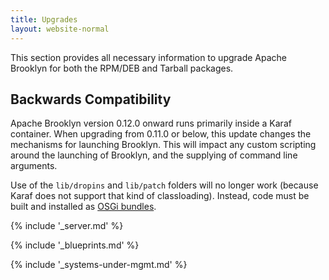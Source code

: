```yaml
---
title: Upgrades
layout: website-normal
---
```


This section provides all necessary information to upgrade Apache Brooklyn for both the RPM/DEB and Tarball packages.

## Backwards Compatibility

Apache Brooklyn version 0.12.0 onward runs primarily inside a Karaf container. When upgrading from 0.11.0 or below,
this update changes the mechanisms for launching Brooklyn.
This will impact any custom scripting around the launching of Brooklyn, and the supplying of command line arguments.

Use of the `lib/dropins` and `lib/patch` folders will no longer work (because Karaf does not support that kind of classloading).
Instead, code must be built and installed as [OSGi bundles](https://en.wikipedia.org/wiki/OSGi#Bundles).


{% include '_server.md' %}

{% include '_blueprints.md' %}

{% include '_systems-under-mgmt.md' %}

